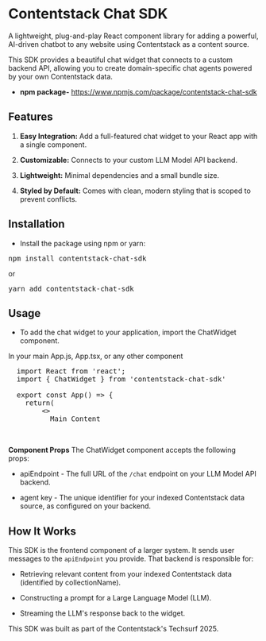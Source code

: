 # Contentstack Chat SDK
A lightweight, plug-and-play React component library for adding a powerful, AI-driven chatbot to any website using Contentstack as a content source.

This SDK provides a beautiful chat widget that connects to a custom backend API, allowing you to create domain-specific chat agents powered by your own Contentstack data.
- **npm package-** https://www.npmjs.com/package/contentstack-chat-sdk

## Features
1. **Easy Integration:** Add a full-featured chat widget to your React app with a single component.

2. **Customizable:** Connects to your custom LLM Model API backend.

3. **Lightweight:** Minimal dependencies and a small bundle size.

4. **Styled by Default:** Comes with clean, modern styling that is scoped to prevent conflicts.

## Installation
- Install the package using npm or yarn:

<pre>npm install contentstack-chat-sdk</pre>

or

<pre>yarn add contentstack-chat-sdk</pre>

## Usage
- To add the chat widget to your application, import the ChatWidget component.

In your main App.js, App.tsx, or any other component
<pre>
  import React from 'react';
  import { ChatWidget } from 'contentstack-chat-sdk'

  export const App() => {
    return(
        <>
          Main Content
            <ChatWidge apiEndpoint = "http://your-backend/chat" collectionName = "your-agent-key" />
        </>
</pre>
**Component Props**
The ChatWidget component accepts the following props:

- apiEndpoint - The full URL of the `/chat` endpoint on your LLM Model API backend.

- agent key - The unique identifier for your indexed Contentstack data source, as configured on your backend.


## How It Works
This SDK is the frontend component of a larger system. It sends user messages to the `apiEndpoint` you provide. That backend is responsible for:

- Retrieving relevant content from your indexed Contentstack data (identified by collectionName).

- Constructing a prompt for a Large Language Model (LLM).

- Streaming the LLM's response back to the widget.

This SDK was built as part of the Contentstack's Techsurf 2025.
